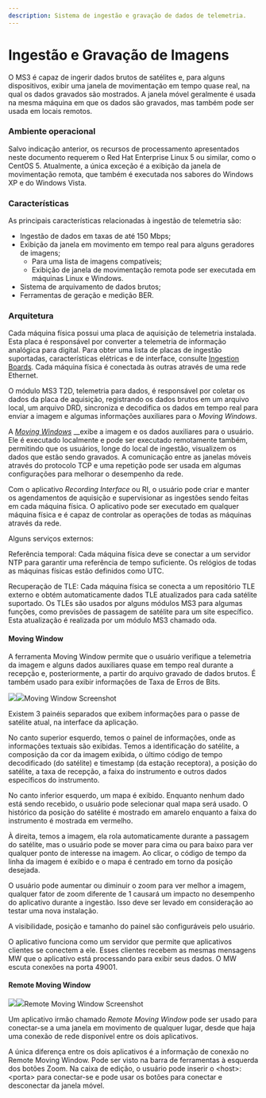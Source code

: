 ```yaml
---
description: Sistema de ingestão e gravação de dados de telemetria.
---
```


# Ingestão e Gravação de Imagens

O MS3 é capaz de ingerir dados brutos de satélites e, para alguns dispositivos, exibir uma janela de movimentação em tempo quase real, na qual os dados gravados são mostrados. A janela móvel geralmente é usada na mesma máquina em que os dados são gravados, mas também pode ser usada em locais remotos.

### Ambiente operacional

Salvo indicação anterior, os recursos de processamento apresentados neste documento requerem o Red Hat Enterprise Linux 5 ou similar, como o CentOS 5. Atualmente, a única exceção é a exibição da janela de movimentação remota, que também é executada nos sabores do Windows XP e do Windows Vista.

### Características 

As principais características relacionadas à ingestão de telemetria são:

* Ingestão de dados em taxas de até 150 Mbps;
* Exibição da janela em movimento em tempo real para alguns geradores de imagens;
  * Para uma lista de imagens compatíveis;
  * Exibição de janela de movimentação remota pode ser executada em máquinas Linux e Windows.
* Sistema de arquivamento de dados brutos;
* Ferramentas de geração e medição BER. 

### Arquitetura

Cada máquina física possui uma placa de aquisição de telemetria instalada. Esta placa é responsável por converter a telemetria de informação analógica para digital. Para obter uma lista de placas de ingestão suportadas, características elétricas e de interface, consulte [Ingestion Boards](http://enms3wiki.dpi.inpe.br/wiki/Ingestion_Boards). Cada máquina física é conectada às outras através de uma rede Ethernet.

O módulo MS3 T2D, telemetria para dados, é responsável por coletar os dados da placa de aquisição, registrando os dados brutos em um arquivo local, um arquivo DRD, sincroniza e decodifica os dados em tempo real para enviar a imagem e algumas informações auxiliares para o _Moving Windows_.

A [_Moving Windows_](sistema-de-ingestao-de-telemetria.md#moving-window) __exibe a imagem e os dados auxiliares para o usuário. Ele é executado localmente e pode ser executado remotamente também, permitindo que os usuários, longe do local de ingestão, visualizem os dados que estão sendo gravados. A comunicação entre as janelas móveis através do protocolo TCP e uma repetição pode ser usada em algumas configurações para melhorar o desempenho da rede.

Com o aplicativo _Recording Interface_ ou RI, o usuário pode criar e manter os agendamentos de aquisição e supervisionar as ingestões sendo feitas em cada máquina física. O aplicativo pode ser executado em qualquer máquina física e é capaz de controlar as operações de todas as máquinas através da rede.

Alguns serviços externos: 

Referência temporal: Cada máquina física deve se conectar a um servidor NTP para garantir uma referência de tempo suficiente. Os relógios de todas as máquinas físicas estão definidos como UTC.

Recuperação de TLE: Cada máquina física se conecta a um repositório TLE externo e obtém automaticamente dados TLE atualizados para cada satélite suportado. Os TLEs são usados ​​por alguns módulos MS3 para algumas funções, como previsões de passagem de satélite para um site específico. Esta atualização é realizada por um módulo MS3 chamado oda.

#### Moving Window

A ferramenta Moving Window permite que o usuário verifique a telemetria da imagem e alguns dados auxiliares quase em tempo real durante a recepção e, posteriormente, a partir do arquivo gravado de dados brutos. É também usado para exibir informações de Taxa de Erros de Bits.

[![](http://enms3wiki.dpi.inpe.br/en.w/images/thumb/1/1e/Mw.jpg/600px-Mw.jpg)](http://enms3wiki.dpi.inpe.br/wiki/File:Mw.jpg)[![](http://enms3wiki.dpi.inpe.br/en.w/skins/common/images/magnify-clip.png)](http://enms3wiki.dpi.inpe.br/wiki/File:Mw.jpg)Moving Window Screenshot

Existem 3 painéis separados que exibem informações para o passe de satélite atual, na interface da aplicação.

No canto superior esquerdo, temos o painel de informações, onde as informações textuais são exibidas. Temos a identificação do satélite, a composição da cor da imagem exibida, o último código de tempo decodificado \(do satélite\) e timestamp \(da estação receptora\), a posição do satélite, a taxa de recepção, a faixa do instrumento e outros dados específicos do instrumento.

No canto inferior esquerdo, um mapa é exibido. Enquanto nenhum dado está sendo recebido, o usuário pode selecionar qual mapa será usado. O histórico da posição do satélite é mostrado em amarelo enquanto a faixa do instrumento é mostrada em vermelho.

À direita, temos a imagem, ela rola automaticamente durante a passagem do satélite, mas o usuário pode se mover para cima ou para baixo para ver qualquer ponto de interesse na imagem. Ao clicar, o código de tempo da linha da imagem é exibido e o mapa é centrado em torno da posição desejada.

O usuário pode aumentar ou diminuir o zoom para ver melhor a imagem, qualquer fator de zoom diferente de 1 causará um impacto no desempenho do aplicativo durante a ingestão. Isso deve ser levado em consideração ao testar uma nova instalação.

A visibilidade, posição e tamanho do painel são configuráveis ​​pelo usuário.

O aplicativo funciona como um servidor que permite que aplicativos clientes se conectem a ele. Esses clientes recebem as mesmas mensagens MW que o aplicativo está processando para exibir seus dados. O MW escuta conexões na porta 49001.

#### Remote Moving Window

[![](http://enms3wiki.dpi.inpe.br/en.w/images/thumb/7/78/Mwremote.jpg/600px-Mwremote.jpg)](http://enms3wiki.dpi.inpe.br/wiki/File:Mwremote.jpg)[![](http://enms3wiki.dpi.inpe.br/en.w/skins/common/images/magnify-clip.png)](http://enms3wiki.dpi.inpe.br/wiki/File:Mwremote.jpg)Remote Moving Window Screenshot

Um aplicativo irmão chamado _Remote Moving Window_ pode ser usado para conectar-se a uma janela em movimento de qualquer lugar, desde que haja uma conexão de rede disponível entre os dois aplicativos.

A única diferença entre os dois aplicativos é a informação de conexão no Remote Moving Window. Pode ser visto na barra de ferramentas à esquerda dos botões Zoom. Na caixa de edição, o usuário pode inserir o &lt;host&gt;:&lt;porta&gt; para conectar-se e pode usar os botões para conectar e desconectar da janela móvel.

